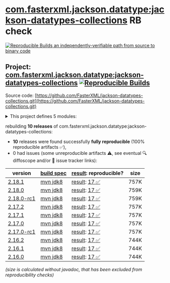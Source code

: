[com.fasterxml.jackson.datatype:jackson-datatypes-collections](https://central.sonatype.com/artifact/com.fasterxml.jackson.datatype/jackson-datatypes-collections/versions) RB check
=======

[![Reproducible Builds](https://reproducible-builds.org/images/logos/rb.svg) an independently-verifiable path from source to binary code](https://reproducible-builds.org/)

## Project: [com.fasterxml.jackson.datatype:jackson-datatypes-collections](https://central.sonatype.com/artifact/com.fasterxml.jackson.datatype/jackson-datatypes-collections/versions) [![Reproducible Builds](https://img.shields.io/endpoint?url=https://raw.githubusercontent.com/jvm-repo-rebuild/reproducible-central/master/content/com/fasterxml/jackson/datatype/jackson-datatypes-collections/badge.json)](https://github.com/jvm-repo-rebuild/reproducible-central/blob/master/content/com/fasterxml/jackson/datatype/jackson-datatypes-collections/README.md)

Source code: [https://github.com/FasterXML/jackson-datatypes-collections.git](https://github.com/FasterXML/jackson-datatypes-collections.git)

<details><summary>This project defines 5 modules:</summary>

* [com.fasterxml.jackson.datatype:jackson-datatype-eclipse-collections](https://central.sonatype.com/artifact/com.fasterxml.jackson.datatype/jackson-datatype-eclipse-collections/overview)
* [com.fasterxml.jackson.datatype:jackson-datatype-guava](https://central.sonatype.com/artifact/com.fasterxml.jackson.datatype/jackson-datatype-guava/overview)
* [com.fasterxml.jackson.datatype:jackson-datatype-hppc](https://central.sonatype.com/artifact/com.fasterxml.jackson.datatype/jackson-datatype-hppc/overview)
* [com.fasterxml.jackson.datatype:jackson-datatype-pcollections](https://central.sonatype.com/artifact/com.fasterxml.jackson.datatype/jackson-datatype-pcollections/overview)
* [com.fasterxml.jackson.datatype:jackson-datatypes-collections](https://central.sonatype.com/artifact/com.fasterxml.jackson.datatype/jackson-datatypes-collections/overview)
</details>

rebuilding **10 releases** of com.fasterxml.jackson.datatype:jackson-datatypes-collections:
- **10** releases were found successfully **fully reproducible** (100% reproducible artifacts :white_check_mark:),
- 0 had issues (some unreproducible artifacts :warning:, see eventual :mag: diffoscope and/or :memo: issue tracker links):

| version | [build spec](/BUILDSPEC.md) | [result](https://reproducible-builds.org/docs/jvm/): reproducible? | size |
| -- | --------- | ------ | -- |
| [2.18.1](https://central.sonatype.com/artifact/com.fasterxml.jackson.datatype/jackson-datatypes-collections/2.18.1/pom) | [mvn jdk8](jackson-datatypes-collections-2.18.1.buildspec) | [result](jackson-datatypes-collections-2.18.1.buildinfo): [17 :white_check_mark: ](jackson-datatypes-collections-2.18.1.buildcompare) | 757K |
| [2.18.0](https://central.sonatype.com/artifact/com.fasterxml.jackson.datatype/jackson-datatypes-collections/2.18.0/pom) | [mvn jdk8](jackson-datatypes-collections-2.18.0.buildspec) | [result](jackson-datatypes-collections-2.18.0.buildinfo): [17 :white_check_mark: ](jackson-datatypes-collections-2.18.0.buildcompare) | 759K |
| [2.18.0-rc1](https://central.sonatype.com/artifact/com.fasterxml.jackson.datatype/jackson-datatypes-collections/2.18.0-rc1/pom) | [mvn jdk8](jackson-datatypes-collections-2.18.0-rc1.buildspec) | [result](jackson-datatypes-collections-2.18.0-rc1.buildinfo): [17 :white_check_mark: ](jackson-datatypes-collections-2.18.0-rc1.buildcompare) | 759K |
| [2.17.2](https://central.sonatype.com/artifact/com.fasterxml.jackson.datatype/jackson-datatypes-collections/2.17.2/pom) | [mvn jdk8](jackson-datatypes-collections-2.17.2.buildspec) | [result](jackson-datatypes-collections-2.17.2.buildinfo): [17 :white_check_mark: ](jackson-datatypes-collections-2.17.2.buildcompare) | 757K |
| [2.17.1](https://central.sonatype.com/artifact/com.fasterxml.jackson.datatype/jackson-datatypes-collections/2.17.1/pom) | [mvn jdk8](jackson-datatypes-collections-2.17.1.buildspec) | [result](jackson-datatypes-collections-2.17.1.buildinfo): [17 :white_check_mark: ](jackson-datatypes-collections-2.17.1.buildcompare) | 757K |
| [2.17.0](https://central.sonatype.com/artifact/com.fasterxml.jackson.datatype/jackson-datatypes-collections/2.17.0/pom) | [mvn jdk8](jackson-datatypes-collections-2.17.0.buildspec) | [result](jackson-datatypes-collections-2.17.0.buildinfo): [17 :white_check_mark: ](jackson-datatypes-collections-2.17.0.buildcompare) | 757K |
| [2.17.0-rc1](https://central.sonatype.com/artifact/com.fasterxml.jackson.datatype/jackson-datatypes-collections/2.17.0-rc1/pom) | [mvn jdk8](jackson-datatypes-collections-2.17.0-rc1.buildspec) | [result](jackson-datatypes-collections-2.17.0-rc1.buildinfo): [17 :white_check_mark: ](jackson-datatypes-collections-2.17.0-rc1.buildcompare) | 757K |
| [2.16.2](https://central.sonatype.com/artifact/com.fasterxml.jackson.datatype/jackson-datatypes-collections/2.16.2/pom) | [mvn jdk8](jackson-datatypes-collections-2.16.2.buildspec) | [result](jackson-datatypes-collections-2.16.2.buildinfo): [17 :white_check_mark: ](jackson-datatypes-collections-2.16.2.buildcompare) | 744K |
| [2.16.1](https://central.sonatype.com/artifact/com.fasterxml.jackson.datatype/jackson-datatypes-collections/2.16.1/pom) | [mvn jdk8](jackson-datatypes-collections-2.16.1.buildspec) | [result](jackson-datatypes-collections-2.16.1.buildinfo): [17 :white_check_mark: ](jackson-datatypes-collections-2.16.1.buildcompare) | 744K |
| [2.16.0](https://central.sonatype.com/artifact/com.fasterxml.jackson.datatype/jackson-datatypes-collections/2.16.0/pom) | [mvn jdk8](jackson-datatypes-collections-2.16.0.buildspec) | [result](jackson-datatypes-collections-2.16.0.buildinfo): [17 :white_check_mark: ](jackson-datatypes-collections-2.16.0.buildcompare) | 744K |

<i>(size is calculated without javadoc, that has been excluded from reproducibility checks)</i>
